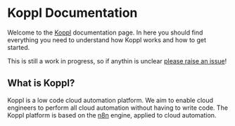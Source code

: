 # Koppl Documentation

Welcome to the [Koppl](https://getkoppl.com/) documentation page. In here you should find everything you need to understand how Koppl works and how to get started.

This is still a work in progress, so if anythin is unclear [please raise an issue](https://github.com/koppl-bram/koppl-docs/issues)!


## What is Koppl?

Koppl is a low code cloud automation platform. We aim to enable cloud engineers to perform all cloud automation without having to write code. The Koppl platform is based on the [n8n](https://n8n.io) engine, applied to cloud automation. 

